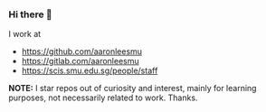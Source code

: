 ### Hi there 👋

I work at

   - https://github.com/aaronleesmu
   - https://gitlab.com/aaronleesmu
   - https://scis.smu.edu.sg/people/staff

**NOTE:** I star repos out of curiosity and interest, mainly for learning purposes, not necessarily related to work. Thanks.


<!--
**aaronlks/aaronlks** is a ✨ _special_ ✨ repository because its `README.md` (this file) appears on your GitHub profile.

Here are some ideas to get you started:

- 🔭 I’m currently working on ...
- 🌱 I’m currently learning ...
- 👯 I’m looking to collaborate on ...
- 🤔 I’m looking for help with ...
- 💬 Ask me about ...
- 📫 How to reach me: ...
- 😄 Pronouns: ...
- ⚡ Fun fact: ...
-->
